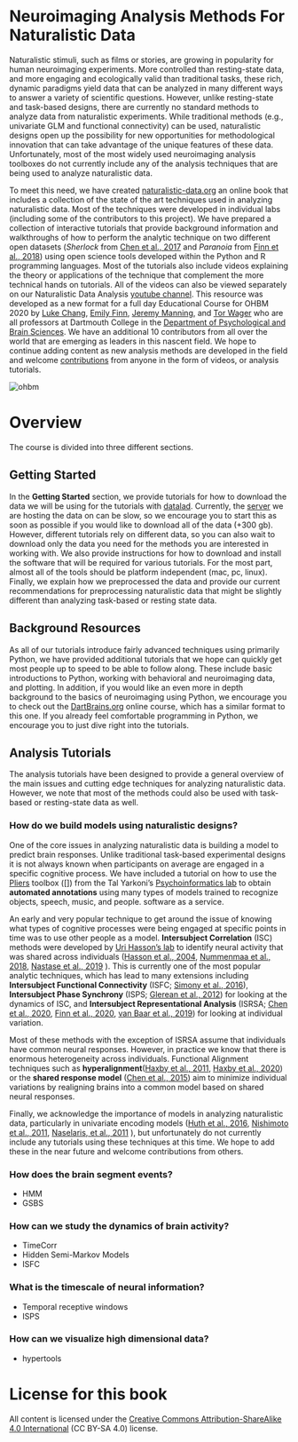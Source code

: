 # Neuroimaging Analysis Methods For Naturalistic Data
Naturalistic stimuli, such as films or stories, are growing in popularity for human neuroimaging experiments. More controlled than resting-state data, and more engaging and ecologically valid than traditional tasks, these rich, dynamic paradigms yield data that can be analyzed in many different ways to answer a variety of scientific questions. However, unlike resting-state and task-based designs, there are currently no standard methods to analyze data from naturalistic experiments. While traditional methods (e.g., univariate GLM and functional connectivity) can be used, naturalistic designs open up the possibility for new opportunities for methodological innovation that can take advantage of the unique features of these data. Unfortunately, most of the most widely used neuroimaging analysis toolboxes do not currently include any of the analysis techniques that are being used to analyze naturalistic data. 

To meet this need, we have created [naturalistic-data.org](http://naturalistic-data.org/) an online book that includes a collection of the state of the art techniques used in analyzing naturalistic data. Most of the techniques were developed in individual labs (including some of the contributors to this project). We have prepared a collection of interactive tutorials that provide background information and walkthroughs of how to perform the analytic technique on two different open datasets (*Sherlock* from [Chen et al., 2017](https://www.nature.com/articles/nn.4450) and *Paranoia* from [Finn et al., 2018](https://www.nature.com/articles/s41467-018-04387-2)) using open science tools developed within the Python and R programming languages. Most of the tutorials also include videos explaining the theory or applications of the technique that complement the more technical hands on tutorials. All of the videos can also be viewed separately on our Naturalistic Data Analysis [youtube channel](https://www.youtube.com/playlist?list=PLbaGqHoEYoN8Le4l2-hx5zYA94UZ6A7kF). This resource was developed as a new format for a full day Educational Course for OHBM 2020 by [Luke Chang](http://cosanlab.com/), [Emily Finn](https://esfinn.github.io/), [Jeremy Manning](http://www.context-lab.com/), and [Tor Wager](https://sites.dartmouth.edu/canlab/) who are all professors at Dartmouth College in the [Department of Psychological and Brain Sciences](https://pbs.dartmouth.edu/). We have an additional 10 contributors from all over the world that are emerging as leaders in this nascent field. We hope to continue adding content as new analysis methods are developed in the field and welcome [contributions](http://naturalistic-data.org/features/markdown/Contributing.html) from anyone in the form of videos, or analysis tutorials.

![ohbm](../../images/logo/Montreal_Conf_Banner.jpg)

# Overview
The course is divided into three different sections.

## Getting Started
In the **Getting Started** section, we provide tutorials for how to download the data we will be using for the tutorials with [datalad](https://www.datalad.org/). Currently, the [server](https://gin.g-node.org/ljchang) we are hosting the data on can be slow, so we encourage you to start this as soon as possible if you would like to download all of the data (+300 gb). However, different tutorials rely on different data, so you can also wait to download only the data you need for the methods you are interested in working with. We also provide instructions for how to download and install the software that will be required for various tutorials. For the most part, almost all of the tools should be platform independent (mac, pc, linux). Finally, we explain how we preprocessed the data and provide our current recommendations for preprocessing naturalistic data that might be slightly different than analyzing task-based or resting state data.

## Background Resources
As all of our tutorials introduce fairly advanced techniques using primarily Python, we have provided additional tutorials that we hope can quickly get most people up to speed to be able to follow along. These include basic introductions to Python, working with behavioral and neuroimaging data, and plotting. In addition, if you would like an even more in depth background to the basics of neuroimaging using Python, we encourage you to check out the [DartBrains.org](https://dartbrains.org) online course, which has a similar format to this one. If you already feel comfortable programming in Python, we encourage you to just dive right into the tutorials.

## Analysis Tutorials
The analysis tutorials have been designed to provide a general overview of the main issues and cutting edge techniques for analyzing naturalistic data. However, we note that most of the methods could also be used with task-based or resting-state data as well. 

### How do we build models using naturalistic designs?
One of the core issues in analyzing naturalistic data is building a model to predict brain responses. Unlike traditional task-based experimental designs it is not always known when participants on average are engaged in a specific cognitive process. We have included a tutorial on how to use the [Pliers](https://github.com/tyarkoni/pliers) toolbox ([]) from the Tal Yarkoni’s [Psychoinformatics lab](http://pilab.psy.utexas.edu/) to obtain **automated annotations** using many types of models trained to recognize objects, speech, music, and people. software as a service. 

An early and very popular technique to get around the issue of knowing what types of cognitive processes were being engaged at specific points in time was to use other people as a model. **Intersubject Correlation** (ISC) methods were developed by [Uri Hasson’s lab](https://www.hassonlab.com/) to identify neural activity that was shared across individuals ([Hasson et al., 2004](https://science.sciencemag.org/content/303/5664/1634), [Nummenmaa et al., 2018](https://linkinghub.elsevier.com/retrieve/pii/S2352-250X(18)30023-X), [Nastase et al., 2019](https://academic.oup.com/scan/article/14/6/667/5489905) ). This is currently one of the most popular analytic techniques, which has lead to many extensions including **Intersubject Functional Connectivity** (ISFC; [Simony et al., 2016](https://www.nature.com/articles/ncomms12141)), **Intersubject Phase Synchrony** (ISPS; [Glerean et al., 2012](https://www.liebertpub.com/doi/full/10.1089/brain.2011.0068?url_ver=Z39.88-2003&rfr_id=ori:rid:crossref.org&rfr_dat=cr_pub%20%200pubmed)) for looking at the dynamics of ISC, and **Intersubject Representational Analysis** (ISRSA; [Chen et al., 2020](http://cosanlab.com/static/papers/Chen_2020_Neuroimage.pdf), [Finn et al., 2020](https://www.sciencedirect.com/science/article/pii/S1053811920303153), [van Baar et al., 2019](https://www.nature.com/articles/s41467-019-09161-6)) for looking at individual variation. 

Most of these methods with the exception of ISRSA assume that individuals have common neural responses. However, in practice we know that there is enormous heterogeneity across individuals. Functional Alignment techniques such as **hyperalignment**([Haxby et al., 2011](https://www.sciencedirect.com/science/article/pii/S0896627311007811?via%3Dihub), [Haxby et al., 2020](https://elifesciences.org/articles/56601)) or the **shared response model** ([Chen et al., 2015](https://papers.nips.cc/paper/5855-a-reduced-dimension-fmri-shared-response-model)) aim to minimize individual variations by realigning brains into a common model based on shared neural responses.

Finally, we acknowledge the importance of models in analyzing naturalistic data, particularly in univariate encoding models ([Huth et al., 2016](https://www.nature.com/articles/nature17637?version=meter+at+3&module=meter-Links&pgtype=article&contentId=&mediaId=&referrer=&priority=true&action=click&contentCollection=meter-links-click), [Nishimoto et al., 2011](https://www.sciencedirect.com/science/article/pii/S0960982211009377), [Naselaris, et al., 2011](https://www.sciencedirect.com/science/article/pii/S1053811910010657) ), but unfortunately do not currently include any tutorials using these techniques at this time. We hope to add these in the near future and welcome contributions from others.

### How does the brain segment events?
- HMM
- GSBS

### How can we study the dynamics of brain activity?
- TimeCorr
- Hidden Semi-Markov Models
- ISFC

### What is the timescale of neural information?
- Temporal receptive windows
- ISPS

### How can we visualize high dimensional data?
- hypertools

# License for this book
All content is licensed under the [Creative Commons Attribution-ShareAlike 4.0 International](https://creativecommons.org/licenses/by-sa/4.0/)
(CC BY-SA 4.0) license.

